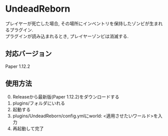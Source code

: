 # UndeadReborn
プレイヤーが死亡した場合, その場所にインベントリを保持したゾンビが生まれるプラグイン. <br>
プラグインが読み込まれるとき, プレイヤーゾンビは消滅する.

## 対応バージョン
Paper 1.12.2

## 使用方法

0. Releaseから最新版(Paper 1.12.2)をダウンロードする
1. plugins/フォルダにいれる
2. 起動する
3. plugins/UndeadReborn/config.ymlにworld: <適用させたいワールド>を入力
4. 再起動して完了
